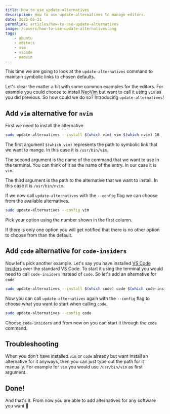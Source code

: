 ```yaml
---
title: How to use update-alternatives
description: How to use update-alternatives to manage editors.
date: 2021-05-21
permalink: articles/how-to-use-update-alternatives
image: /covers/how-to-use-update-alternatives.png
tags: 
    - ubuntu
    - editors
    - vim
    - vscode
    - neovim
---
```


This time we are going to look at the `update-alternatives` command to maintain symbolic links to chosen defaults. 

<!-- more -->

Let's clear the matter a bit with some common examples for the editors. For example you could choose to install [NeoVim](https://neovim.io) but want to call it using `vim` as you did previous. So how could we do so? Introducing `update-alternatives`!

## Add `vim` alternative for `nvim`

First we need to install the alternative. 

```bash
sudo update-alternatives --install $(which vim) vim $(which nvim) 10
```

The first argument `$(which vim)` represents the path to symbolic link that we want to mange. In this case it is `/usr/bin/vim`. 

The second argument is the name of the command that we want to use in the terminal. You can think of it as the name of the entry. In our case it is `vim`.

The third argument is the path to the alternative that we want to install. In this case it is `/usr/bin/nvim`.

If we now call `update-alternatives` with the `--config` flag we can choose from the available alternatives.

```bash
sudo update-alternatives --config vim
```

Pick your option using the number shown in the first column.

If there is only one option you will get notified that there is no other option to choose from than the default.

## Add `code` alternative for `code-insiders`

Now let's pick another example. Let's say you have installed [VS Code Insiders](https://code.visualstudio.com/insiders/) over the standard VS Code. To start it using the terminal you would need to call `code-insiders` instead of `code`. So let's add an alternative for `code`.

```bash
sudo update-alternatives --install $(which code) code $(which code-insiders) 1
```

Now you can call `update-alternatives` again with the `--config` flag to choose what you want to start when calling `code`.

```bash
sudo update-alternatives --config code
```

Choose `code-insiders` and from now on you can start it through the `code` command.

## Troubleshooting

When you don't have installed `vim` or `code` already but want install an alternative for it anyways, then you can just type out the path for it manually. For example for `vim` you would use `/usr/bin/vim` as first argument.

## Done!

And that's it. From now you are able to add alternatives for any software you want 🤩